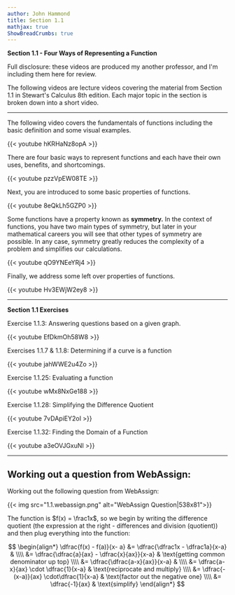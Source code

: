 ```yaml
---
author: John Hammond
title: Section 1.1
mathjax: true
ShowBreadCrumbs: true
---
```


**Section 1.1 - Four Ways of Representing a Function**

Full disclosure: these videos are produced my another professor, and I'm including them here for review. 

The following videos are lecture videos covering the material from Section 1.1 in Stewart's Calculus 8th edition. Each major topic in the section is broken down into a short video. 

---

The following video covers the fundamentals of functions including the basic definition and some visual examples.  

{{< youtube hKRHaNz8opA >}}


There are four basic ways to represent functions and each have their own uses, benefits, and shortcomings.  

{{< youtube pzzVpEW08TE >}}

Next, you are introduced to some basic properties of functions.  

{{< youtube 8eQkLh5GZP0 >}}

Some functions have a property known as **symmetry.** In the context of functions, you have two main types of symmetry, but later in your mathematical careers you will see that other types of symmetry are possible. In any case, symmetry greatly reduces the complexity of a problem and simplifies our calculations.  

{{< youtube qO9YNEeYRj4 >}}

Finally, we address some left over properties of functions.  

{{< youtube Hv3EWjW2ey8 >}}

---

**Section 1.1 Exercises**


Exercise 1.1.3: Answering questions based on a given graph.   

{{< youtube EfDkmOh58W8 >}}

Exercises 1.1.7 & 1.1.8:  Determining if a curve is a function

{{< youtube jahWWE2u4Zo >}}

Exercise 1.1.25:  Evaluating a function

{{< youtube wMx8NxGe188 >}}

Exercise 1.1.28:  Simplifying the Difference Quotient

{{< youtube 7vDApiEY2oI >}}

Exercise 1.1.32:  Finding the Domain of a Function

{{< youtube a3eOVJGxuNI >}}

---

## Working out a question from WebAssign:

Working out the following question from WebAssign: 

{{< img src="1.1.webassign.png" alt="WebAssign Question|538x81">}}

The function is $f(x) = \frac1x$, so we begin by writing the difference quotient (the expression at the right - differences and division (quotient)) and then plug everything into the function:

$$
\begin{align*}
\dfrac{f(x) - f(a)}{x- a} &= \dfrac{\dfrac1x - \dfrac1a}{x-a} & \\\\ 
&= \dfrac{\dfrac{a}{ax} -  \dfrac{x}{ax}}{x-a} & \text{getting common denominator up top} \\\\
&= \dfrac{\dfrac{a-x}{ax}}{x-a} & \\\\
&= \dfrac{a-x}{ax} \cdot \dfrac{1}{x-a} & \text{reciprocate and multiply} \\\\
&= \dfrac{-(x-a)}{ax} \cdot\dfrac{1}{x-a} & \text{factor out the negative one} \\\\
&= \dfrac{-1}{ax} & \text{simplify}
\end{align*}
$$